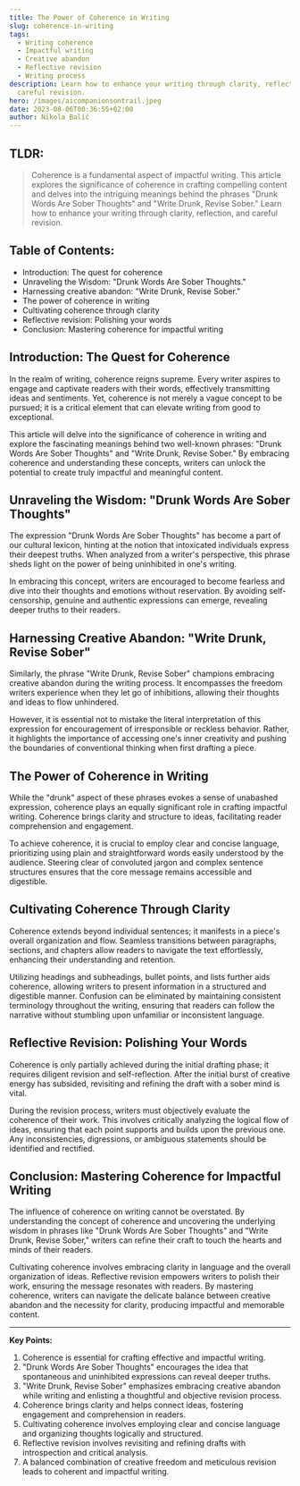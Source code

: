 ```yaml
---
title: The Power of Coherence in Writing
slug: coherence-in-writing
tags:
  - Writing coherence
  - Impactful writing
  - Creative abandon
  - Reflective revision
  - Writing process
description: Learn how to enhance your writing through clarity, reflection, and
  careful revision.
hero: /images/aicompanionsontrail.jpeg
date: 2023-08-06T00:36:55+02:00
author: Nikola Balić
---
```



## TLDR:

> Coherence is a fundamental aspect of impactful writing. This article explores the significance of coherence in crafting compelling content and delves into the intriguing meanings behind the phrases "Drunk Words Are Sober Thoughts" and "Write Drunk, Revise Sober." Learn how to enhance your writing through clarity, reflection, and careful revision.

## **Table of Contents:**

* Introduction: The quest for coherence
* Unraveling the Wisdom: "Drunk Words Are Sober Thoughts."
* Harnessing creative abandon: "Write Drunk, Revise Sober."
* The power of coherence in writing
* Cultivating coherence through clarity
* Reflective revision: Polishing your words
* Conclusion: Mastering coherence for impactful writing

## **Introduction: The Quest for Coherence**

In the realm of writing, coherence reigns supreme. Every writer aspires to engage and captivate readers with their words, effectively transmitting ideas and sentiments. Yet, coherence is not merely a vague concept to be pursued; it is a critical element that can elevate writing from good to exceptional.

This article will delve into the significance of coherence in writing and explore the fascinating meanings behind two well-known phrases: "Drunk Words Are Sober Thoughts" and "Write Drunk, Revise Sober." By embracing coherence and understanding these concepts, writers can unlock the potential to create truly impactful and meaningful content.

## **Unraveling the Wisdom: "Drunk Words Are Sober Thoughts"**

The expression "Drunk Words Are Sober Thoughts" has become a part of our cultural lexicon, hinting at the notion that intoxicated individuals express their deepest truths. When analyzed from a writer's perspective, this phrase sheds light on the power of being uninhibited in one's writing.

In embracing this concept, writers are encouraged to become fearless and dive into their thoughts and emotions without reservation. By avoiding self-censorship, genuine and authentic expressions can emerge, revealing deeper truths to their readers.

## **Harnessing Creative Abandon: "Write Drunk, Revise Sober"**

Similarly, the phrase "Write Drunk, Revise Sober" champions embracing creative abandon during the writing process. It encompasses the freedom writers experience when they let go of inhibitions, allowing their thoughts and ideas to flow unhindered.

However, it is essential not to mistake the literal interpretation of this expression for encouragement of irresponsible or reckless behavior. Rather, it highlights the importance of accessing one's inner creativity and pushing the boundaries of conventional thinking when first drafting a piece.

## **The Power of Coherence in Writing**

While the "drunk" aspect of these phrases evokes a sense of unabashed expression, coherence plays an equally significant role in crafting impactful writing. Coherence brings clarity and structure to ideas, facilitating reader comprehension and engagement.

To achieve coherence, it is crucial to employ clear and concise language, prioritizing using plain and straightforward words easily understood by the audience. Steering clear of convoluted jargon and complex sentence structures ensures that the core message remains accessible and digestible.

## **Cultivating Coherence Through Clarity**

Coherence extends beyond individual sentences; it manifests in a piece's overall organization and flow. Seamless transitions between paragraphs, sections, and chapters allow readers to navigate the text effortlessly, enhancing their understanding and retention.

Utilizing headings and subheadings, bullet points, and lists further aids coherence, allowing writers to present information in a structured and digestible manner. Confusion can be eliminated by maintaining consistent terminology throughout the writing, ensuring that readers can follow the narrative without stumbling upon unfamiliar or inconsistent language.

## **Reflective Revision: Polishing Your Words**

Coherence is only partially achieved during the initial drafting phase; it requires diligent revision and self-reflection. After the initial burst of creative energy has subsided, revisiting and refining the draft with a sober mind is vital.

During the revision process, writers must objectively evaluate the coherence of their work. This involves critically analyzing the logical flow of ideas, ensuring that each point supports and builds upon the previous one. Any inconsistencies, digressions, or ambiguous statements should be identified and rectified.

## **Conclusion: Mastering Coherence for Impactful Writing**

The influence of coherence on writing cannot be overstated. By understanding the concept of coherence and uncovering the underlying wisdom in phrases like "Drunk Words Are Sober Thoughts" and "Write Drunk, Revise Sober," writers can refine their craft to touch the hearts and minds of their readers.

Cultivating coherence involves embracing clarity in language and the overall organization of ideas. Reflective revision empowers writers to polish their work, ensuring the message resonates with readers. By mastering coherence, writers can navigate the delicate balance between creative abandon and the necessity for clarity, producing impactful and memorable content.

---

**Key Points:**

1. Coherence is essential for crafting effective and impactful writing.
2. "Drunk Words Are Sober Thoughts" encourages the idea that spontaneous and uninhibited expressions can reveal deeper truths.
3. "Write Drunk, Revise Sober" emphasizes embracing creative abandon while writing and enlisting a thoughtful and objective revision process.
4. Coherence brings clarity and helps connect ideas, fostering engagement and comprehension in readers.
5. Cultivating coherence involves employing clear and concise language and organizing thoughts logically and structured.
6. Reflective revision involves revisiting and refining drafts with introspection and critical analysis.
7. A balanced combination of creative freedom and meticulous revision leads to coherent and impactful writing.
